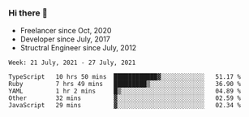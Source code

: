 ### Hi there 👋

- Freelancer since Oct, 2020
- Developer since July, 2017
- Structral Engineer since July, 2012

<!--START_SECTION:waka-->
```text
Week: 21 July, 2021 - 27 July, 2021

TypeScript   10 hrs 50 mins  ████████████▓░░░░░░░░░░░░   51.17 % 
Ruby         7 hrs 49 mins   █████████▒░░░░░░░░░░░░░░░   36.90 % 
YAML         1 hr 2 mins     █▒░░░░░░░░░░░░░░░░░░░░░░░   04.89 % 
Other        32 mins         ▓░░░░░░░░░░░░░░░░░░░░░░░░   02.59 % 
JavaScript   29 mins         ▓░░░░░░░░░░░░░░░░░░░░░░░░   02.34 % 
```
<!--END_SECTION:waka-->
